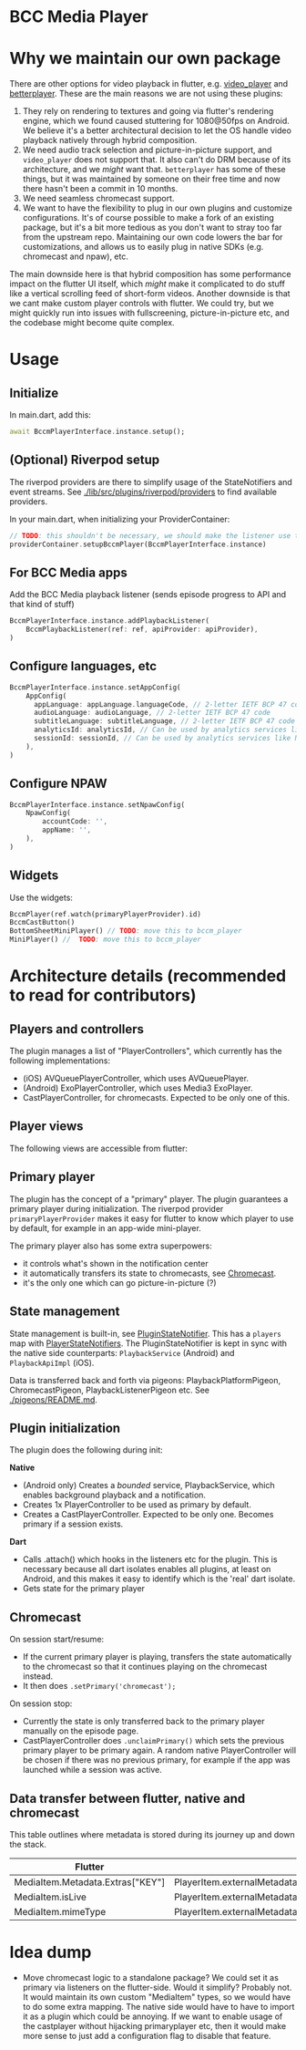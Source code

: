 # BCC Media Player

# Why we maintain our own package

There are other options for video playback in flutter, e.g. [video_player](https://pub.dev/packages/video_player) and [betterplayer](https://github.com/jhomlala/betterplayer).
These are the main reasons we are not using these plugins:

1. They rely on rendering to textures and going via flutter's rendering engine, which we found caused stuttering for 1080@50fps on Android. We believe it's a better architectural decision to let the OS handle video playback natively through hybrid composition.
2. We need audio track selection and picture-in-picture support, and `video_player` does not support that. It also can't do DRM because of its architecture, and we _might_ want that. `betterplayer` has some of these things, but it was maintained by someone on their free time and now there hasn't been a commit in 10 months.
3. We need seamless chromecast support.
4. We want to have the flexibility to plug in our own plugins and customize configurations. It's of course possible to make a fork of an existing package, but it's a bit more tedious as you don't want to stray too far from the upstream repo. Maintaining our own code lowers the bar for customizations, and allows us to easily plug in native SDKs (e.g. chromecast and npaw), etc.

The main downside here is that hybrid composition has some performance impact on the flutter UI itself, which _might_ make it complicated to do stuff like a vertical scrolling feed of short-form videos. Another downside is that we cant make custom player controls with flutter. We could try, but we might quickly run into issues with fullscreening, picture-in-picture etc, and the codebase might become quite complex.

# Usage

## Initialize

In main.dart, add this:

```dart
await BccmPlayerInterface.instance.setup();
```

## (Optional) Riverpod setup

The riverpod providers are there to simplify usage of the StateNotifiers and event streams. See [./lib/src/plugins/riverpod/providers](./lib/src/plugins/riverpod/providers) to find available providers.

In your main.dart, when initializing your ProviderContainer:

```dart
// TODO: this shouldn't be necessary, we should make the listener use the statenotifiers directly.
providerContainer.setupBccmPlayer(BccmPlayerInterface.instance)
```

## For BCC Media apps

Add the BCC Media playback listener (sends episode progress to API and that kind of stuff)

```dart
BccmPlayerInterface.instance.addPlaybackListener(
    BccmPlaybackListener(ref: ref, apiProvider: apiProvider),
)
```

## Configure languages, etc

```dart
BccmPlayerInterface.instance.setAppConfig(
    AppConfig(
      appLanguage: appLanguage.languageCode, // 2-letter IETF BCP 47 code
      audioLanguage: audioLanguage, // 2-letter IETF BCP 47 code
      subtitleLanguage: subtitleLanguage, // 2-letter IETF BCP 47 code
      analyticsId: analyticsId, // Can be used by analytics services like NPAW
      sessionId: sessionId, // Can be used by analytics services like NPAW
    ),
)
```

## Configure NPAW

```dart
BccmPlayerInterface.instance.setNpawConfig(
    NpawConfig(
        accountCode: '',
        appName: '',
    ),
)
```

## Widgets

Use the widgets:

```dart
BccmPlayer(ref.watch(primaryPlayerProvider).id)
BccmCastButton()
BottomSheetMiniPlayer() // TODO: move this to bccm_player
MiniPlayer() //  TODO: move this to bccm_player
```

# Architecture details (recommended to read for contributors)

## Players and controllers

The plugin manages a list of "PlayerControllers", which currently has the following implementations:

- (iOS) AVQueuePlayerController, which uses AVQueuePlayer.
- (Android) ExoPlayerController, which uses Media3 ExoPlayer.
- CastPlayerController, for chromecasts. Expected to be only one of this.

## Player views

The following views are accessible from flutter:

## Primary player

The plugin has the concept of a "primary" player. The plugin guarantees a primary player during initialization. The riverpod provider `primaryPlayerProvider` makes it easy for flutter to know which player to use by default, for example in an app-wide mini-player.

The primary player also has some extra superpowers:

- it controls what's shown in the notification center
- it automatically transfers its state to chromecasts, see [Chromecast](#chromecast).
- it's the only one which can go picture-in-picture (?)

## State management

State management is built-in, see [PluginStateNotifier](./lib/src/state/plugin_state_notifier.dart). This has a `players` map with [PlayerStateNotifiers](./lib/src/state/player_state_notifier.dart). The PluginStateNotifier is kept in sync with the native side counterparts: `PlaybackService` (Android) and `PlaybackApiImpl` (iOS).

Data is transferred back and forth via pigeons: PlaybackPlatformPigeon, ChromecastPigeon, PlaybackListenerPigeon etc.
See [./pigeons/README.md](./pigeons/README.md).

## Plugin initialization

The plugin does the following during init:

**Native**

- (Android only) Creates a _bounded_ service, PlaybackService, which enables background playback and a notification.
- Creates 1x PlayerController to be used as primary by default.
- Creates a CastPlayerController. Expected to be only one. Becomes primary if a session exists.

**Dart**

- Calls .attach() which hooks in the listeners etc for the plugin. This is necessary because all dart isolates enables all plugins, at least on Android, and this makes it easy to identify which is the 'real' dart isolate.
- Gets state for the primary player

## Chromecast

On session start/resume:

- If the current primary player is playing, transfers the state automatically to the chromecast so that it continues playing on the chromecast instead.
- It then does `.setPrimary('chromecast');`

On session stop:

- Currently the state is only transferred back to the primary player manually on the episode page.
- CastPlayerController does `.unclaimPrimary()` which sets the previous primary player to be primary again. A random native PlayerController will be chosen if there was no previous primary, for example if the app was launched while a session was active.

## Data transfer between flutter, native and chromecast

This table outlines where metadata is stored during its journey up and down the stack.

| Flutter                          | iOS                                                       | Android                                                      | Chromecast                                       |
| -------------------------------- | --------------------------------------------------------- | ------------------------------------------------------------ | ------------------------------------------------ |
| MediaItem.Metadata.Extras["KEY"] | PlayerItem.externalMetadata["media.bcc.extras.**KEY**")   | MediaItem.MediaMetadata.Extras["media.bcc.extras.**KEY**"]   | mediaInfo.metadata["media.bcc.extras.**KEY**"]   |
| MediaItem.isLive                 | PlayerItem.externalMetadata["media.bcc.player.is_live"]   | MediaItem.MediaMetadata.Extras["media.bcc.player.is_live"]   | mediaInfo.metadata["media.bcc.player.is_live"]   |
| MediaItem.mimeType               | PlayerItem.externalMetadata["media.bcc.player.mime_type"] | MediaItem.MediaMetadata.Extras["media.bcc.player.mime_type"] | mediaInfo.metadata["media.bcc.player.mime_type"] |

# Idea dump

- Move chromecast logic to a standalone package? We could set it as primary via listeners on the flutter-side. Would it simplify? Probably not. It would maintain its own custom "MediaItem" types, so we would have to do some extra mapping. The native side would have to have to import it as a plugin which could be annoying. If we want to enable usage of the castplayer without hijacking primaryplayer etc, then it would make more sense to just add a configuration flag to disable that feature.
